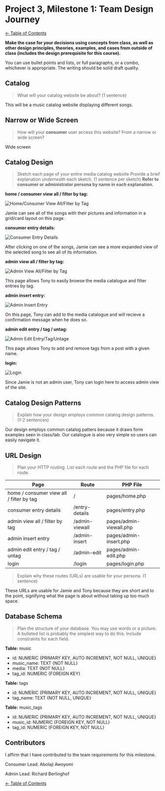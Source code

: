 # Project 3, Milestone 1: **Team** Design Journey

[← Table of Contents](design-journey.md)

**Make the case for your decisions using concepts from class, as well as other design principles, theories, examples, and cases from outside of class (includes the design prerequisite for this course).**

You can use bullet points and lists, or full paragraphs, or a combo, whichever is appropriate. The writing should be solid draft quality.

## Catalog
> What will your catalog website be about? (1 sentence)

This will be a music catalog website displaying different songs.


## Narrow or Wide Screen
> How will your **consumer** user access this website? From a narrow or wide screen?

Wide screen


## Catalog Design
> Sketch each page of your entire media catalog website
> Provide a brief explanation _underneath_ each sketch. (1 sentence per sketch)
> **Refer to consumer or administrator persona by name in each explanation.**

**home / consumer view all / filter by tag:**

![Home/Consumer View All/Filter by Tag](Home.png)

Jamie can see all of the songs with their pictures and information in a grid/card layout on this page.

**consumer entry details:**

![Consumer Entry Details](EntryDetails.png)

After clicking on one of the songs, Jamie can see a more expanded view of the selected song to see all of its information.

**admin view all / filter by tag:**

![Admin View All/Filter by Tag](AdminViewAll.png)

This page allows Tony to easily browse the media catalogue and filter entries by tag.

**admin insert entry:**

![Admin Insert Entry](AdminInsert.png)

On this page, Tony can add to the media catalogue and will recieve a confirmation message when he does so.

**admin edit entry / tag / untag:**

![Admin Edit Entry/Tag/Untage](AdminEdit.png)

This page allows Tony to add and remove tags from a post with a given name.

**login:**

![Login](Login.png)

Since Jamie is not an admin user, Tony can login here to access admin view of the site.

## Catalog Design Patterns
> Explain how your design employs common catalog design patterns. (1-2 sentences)

Our design employs common catalog patters because it draws form examples seen in class/lab. Our catalogue is also very simple so users can easily navigate it.


## URL Design
> Plan your HTTP routing.
> List each route and the PHP file for each route.

| Page                                     | Route          | PHP File                |
| ---------------------------------------- | -------------- | ----------------------- |
| home / consumer view all / filter by tag | /              | pages/home.php          |
| consumer entry details                   | /entry-details | pages/entry.php         |
| admin view all / filter by tag           | /admin-viewall | pages/admin-viewall.php |
| admin insert entry                       | /admin-insert  | pages/admin-insert.php  |
| admin edit entry / tag / untag           | /admin-edit    | pages/admin-edit.php    |
| login                                    | /login         | pages/login.php         |

> Explain why these routes (URLs) are usable for your persona. (1 sentence)

These URLs are usable for Jamie and Tony because they are short and to the point, signifying what the page is about without taking up too much space.



## Database Schema
> Plan the structure of your database. You may use words or a picture.
> A bulleted list is probably the simplest way to do this.
> Include constraints for each field.

**Table:** music

- id: NUMERIC {PRIMARY KEY, AUTO INCREMENT, NOT NULL, UNIQUE}
- music_name: TEXT {NOT NULL}
- media: TEXT {NOT NULL}
- tag_id: NUMERIC {FOREIGN KEY}

**Table:** tags

- id: NUMERIC {PRIMARY KEY, AUTO INCREMENT, NOT NULL, UNIQUE}
- tag_name: TEXT {NOT NULL, UNIQUE}

**Table:** music_tags

- id: NUMERIC {PRIMARY KEY, AUTO INCREMENT, NOT NULL, UNIQUE}
- music_id: NUMERIC {FOREIGN KEY, NOT NULL}
- tag_id: NUMERIC {FOREIGN KEY, NOT NULL}

## Contributors

I affirm that I have contributed to the team requirements for this milestone.

Consumer Lead: Abolaji Awoyomi

Admin Lead: Richard Berlinghof


[← Table of Contents](design-journey.md)
